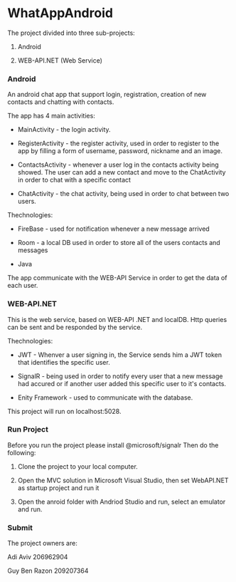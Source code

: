# WhatAppAndroid

The project divided into three sub-projects:

1. Android

2. WEB-API.NET (Web Service)

### Android

An android chat app that support login, registration, creation of new contacts and chatting with contacts.

The app has 4 main activities:

* MainActivity - the login activity.

* RegisterActivity - the register activity, used in order to register to the app by filling a form of username, password, nickname and an image.

* ContactsActivity - whenever a user log in the contacts activity being showed. The user can add a new contact and move to the ChatActivity in order to chat with a specific contact

* ChatActivity - the chat activity, being used in order to chat between two users.

Thechnologies:

* FireBase - used for notification whenever a new message arrived

* Room - a local DB used in order to store all of the users contacts and messages

* Java

The app communicate with the WEB-API Service in order to get the data of each user.

### WEB-API.NET

This is the web service, based on WEB-API .NET and localDB. Http queries can be sent and be responded by the service.

Thechnologies:

* JWT - Whenver a user signing in, the Service sends him a JWT token that identifies the specific user.

* SignalR - being used in order to notify every user that a new message had accured or if another user added this specific user to it's contacts.

* Enity Framework - used to communicate with the database.

This project will run on localhost:5028.

### Run Project

Before you run the project please install @microsoft/signalr Then do the following:

1. Clone the project to your local computer.

2. Open the MVC solution in Microsoft Visual Studio, then set WebAPI.NET as startup project and run it

3. Open the anroid folder with Andriod Studio and run, select an emulator and run.

### Submit

The project owners are:

Adi Aviv 206962904

Guy Ben Razon 209207364

